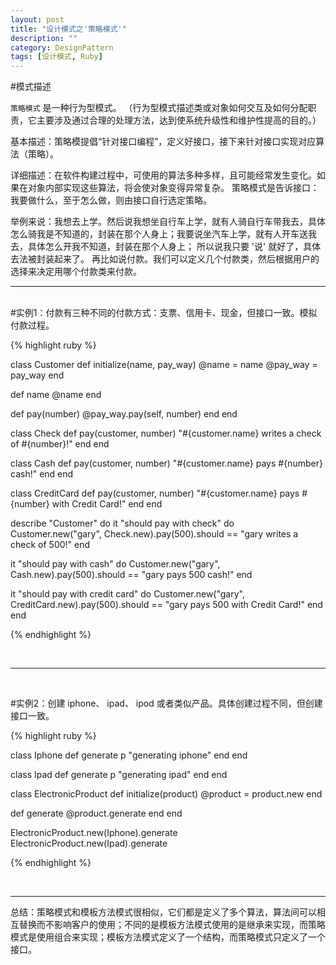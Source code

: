 ```yaml
---
layout: post
title: "设计模式之'策略模式'"
description: ""
category: DesignPattern
tags: [设计模式, Ruby]
---
```

 

#模式描述

`策略模式` 是一种行为型模式。
（行为型模式描述类或对象如何交互及如何分配职责，它主要涉及通过合理的处理方法，达到使系统升级性和维护性提高的目的。）

基本描述：策略模提倡“针对接口编程”，定义好接口，接下来针对接口实现对应算法（策略）。

详细描述：在软件构建过程中，可使用的算法多种多样，且可能经常发生变化。如果在对象内部实现这些算法，将会使对象变得异常复杂。
策略模式是告诉接口：我要做什么，至于怎么做，则由接口自行选定策略。

举例来说：我想去上学。然后说我想坐自行车上学，就有人骑自行车带我去，具体怎么骑我是不知道的，封装在那个人身上；我要说坐汽车上学，就有人开车送我去，具体怎么开我不知道，封装在那个人身上；
所以说我只要 '说' 就好了，具体去法被封装起来了。
再比如说付款。我们可以定义几个付款类，然后根据用户的选择来决定用哪个付款类来付款。

***

<br>
#实例1：付款有三种不同的付款方式：支票、信用卡、现金，但接口一致。模拟付款过程。

{% highlight ruby %}

class Customer
  def initialize(name, pay_way)
    @name = name
    @pay_way = pay_way
  end
  
  def name
    @name
  end
  
  def pay(number)
    @pay_way.pay(self, number)
  end
end

class Check
  def pay(customer, number)
    "#{customer.name} writes a check of #{number}!"
  end
end

class Cash
  def pay(customer, number)
    "#{customer.name} pays #{number} cash!"
  end
end

class CreditCard
  def pay(customer, number)
    "#{customer.name} pays #{number} with Credit Card!"
  end
end

describe "Customer" do
  it "should pay with check" do
    Customer.new("gary", Check.new).pay(500).should == 
"gary writes a check of 500!"
  end
  
  it "should pay with cash" do
    Customer.new("gary", Cash.new).pay(500).should == 
"gary pays 500 cash!"
  end
  
  it "should pay with credit card" do
    Customer.new("gary", CreditCard.new).pay(500).should == 
"gary pays 500 with Credit Card!"
  end
end

{% endhighlight %}


<br>

***

<br>

#实例2：创建 iphone、 ipad、 ipod 或者类似产品。具体创建过程不同，但创建接口一致。

{% highlight ruby %}

class Iphone
  def generate
    p "generating iphone"
  end
end

class Ipad
  def generate
    p "generating ipad"
  end
end

class ElectronicProduct
  def initialize(product)
    @product = product.new
  end
  
  def generate
    @product.generate
  end
end

ElectronicProduct.new(Iphone).generate
ElectronicProduct.new(Ipad).generate

{% endhighlight %}


<br>

***

总结：策略模式和模板方法模式很相似，它们都是定义了多个算法，算法间可以相互替换而不影响客户的使用；不同的是模板方法模式使用的是继承来实现，而策略模式是使用组合来实现；模板方法模式定义了一个结构，而策略模式只定义了一个接口。